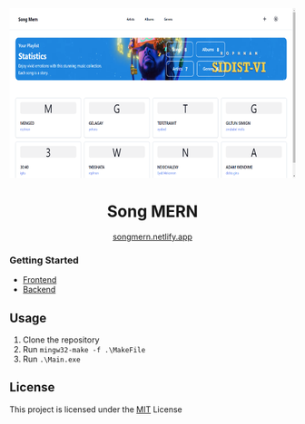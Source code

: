 <p align="center">
  <img height=300 src="./mockup.png" alt="mockup image" />
</p>
<h1 align="center">Song MERN</h1>
<p align="center">
  <a href="https://songmern.netlify.app/">songmern.netlify.app</a>
</p>

### Getting Started

- [Frontend](./frontend/)
- [Backend](./backend/)

## Usage

1. Clone the repository
1. Run `mingw32-make -f .\MakeFile`
1. Run `.\Main.exe`

## License

This project is licensed under the [MIT](https://choosealicense.com/licenses/mit/) License
